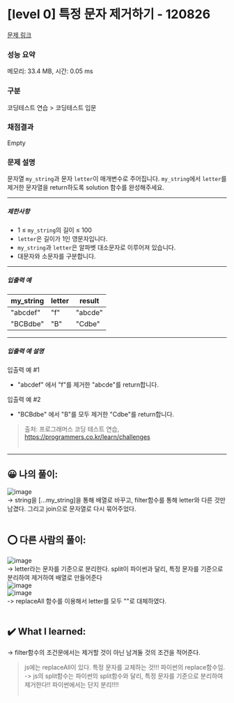 # [level 0] 특정 문자 제거하기 - 120826 

[문제 링크](https://school.programmers.co.kr/learn/courses/30/lessons/120826?language=javascript) 

### 성능 요약

메모리: 33.4 MB, 시간: 0.05 ms

### 구분

코딩테스트 연습 > 코딩테스트 입문

### 채점결과

Empty

### 문제 설명

<p>문자열 <code>my_string</code>과 문자 <code>letter</code>이 매개변수로 주어집니다. <code>my_string</code>에서 <code>letter</code>를 제거한 문자열을 return하도록 solution 함수를 완성해주세요.</p>

<hr>

<h5>제한사항</h5>

<ul>
<li>1 ≤ <code>my_string</code>의 길이 ≤ 100</li>
<li><code>letter</code>은 길이가 1인 영문자입니다.</li>
<li><code>my_string</code>과 <code>letter</code>은 알파벳 대소문자로 이루어져 있습니다.</li>
<li>대문자와 소문자를 구분합니다.</li>
</ul>

<hr>

<h5>입출력 예</h5>
<table class="table">
        <thead><tr>
<th>my_string</th>
<th>letter</th>
<th>result</th>
</tr>
</thead>
        <tbody><tr>
<td>"abcdef"</td>
<td>"f"</td>
<td>"abcde"</td>
</tr>
<tr>
<td>"BCBdbe"</td>
<td>"B"</td>
<td>"Cdbe"</td>
</tr>
</tbody>
      </table>
<hr>

<h5>입출력 예 설명</h5>

<p>입출력 예 #1</p>

<ul>
<li>"abcdef" 에서 "f"를 제거한 "abcde"를 return합니다.</li>
</ul>

<p>입출력 예 #2</p>

<ul>
<li>"BCBdbe" 에서 "B"를 모두 제거한 "Cdbe"를 return합니다.</li>
</ul>


> 출처: 프로그래머스 코딩 테스트 연습, https://programmers.co.kr/learn/challenges <br><br>

<hr>

## 😀 나의 풀이: <br>
![image](https://github.com/An-jisu/Algorithm/assets/70849122/3ac3797b-4491-4e6e-a76f-f40282d7e6af) <br>
-> string을 [...my_string]을 통해 배열로 바꾸고, filter함수를 통해 letter와 다른 것만 남겼다. 그리고 join으로 문자열로 다시 묶어주었다. <br><br>

## ⭕ 다른 사람의 풀이: <br>
![image](https://github.com/An-jisu/Algorithm/assets/70849122/18571dea-6f97-4494-806a-84b98e5825db) <br>
-> letter라는 문자를 기준으로 분리한다. split이 파이썬과 달리, 특정 문자를 기준으로 분리하여 제거하여 배열로 만들어준다<br>
![image](https://github.com/An-jisu/Algorithm/assets/70849122/22b02e33-557d-4df9-a9bd-9f5da8ca8d8c) <br>
![image](https://github.com/An-jisu/Algorithm/assets/70849122/0d7491de-db67-4996-b83e-67894b6900f3) <br>
-> replaceAll 함수를 이용해서 letter를 모두 ""로 대체하였다. <br><br>

## ✔️ What I learned: <br>
-> filter함수의 조건문에서는 제거할 것이 아닌 남겨둘 것의 조건을 적어준다. <br>
> js에는 replaceAll이 있다. 특정 문자를 교체하는 것!!! 파이썬의 replace함수임. <br>
-> js의 split함수는 파이썬의 split함수와 달리, 특정 문자를 기준으로 분리하여 제거한다!! 파이썬에서는 단지 분리!!!! <br><br>
